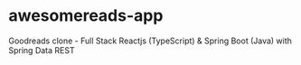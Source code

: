# awesomereads-app
Goodreads clone - Full Stack Reactjs (TypeScript) &amp; Spring Boot (Java) with Spring Data REST
